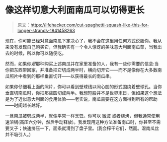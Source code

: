 # 像这样切意大利面南瓜可以切得更长

> 原文：<https://lifehacker.com/cut-spaghetti-squash-like-this-for-longer-strands-1841458263>

现在，你可能已经对意面南瓜下定决心了，我不会在这里用任何方式说服你。我从来没有发现自己购买它，但我确实有一个令人惊讶的美味意大利面南瓜菜，当我出去的时候，所以你可以随便吃。



然而，如果你*是*那种购买上述南瓜并在家里准备的人，我有一些你需要的信息:当你把东西带回家，并准备把它切成两半时，横向切开它——而不是像你在大多数南瓜照片中看到的那样垂直切开——以获得最长的南瓜串。

如果你仔细看上面的照片，你可以看到壁球线以同心圆的形式围绕着壁球孔。当你垂直切南瓜时，你把那些圆切成两半。我想短股并不是世界末日，但如果这个想法是为了近似意大利面的食用体验——老实说，南瓜需要在这方面得到所有的帮助——时间越长越好。

一旦南瓜被劈成两半，就像平常一样烹饪。你可以 [微波](https://lifehacker.com/microwave-a-complete-spaghetti-squash-dinner-in-15-minu-1732137279) 或者烧烤，但我通常使用速溶锅(高压六分钟，然后手动释放)。我发现用这种方法准备南瓜时，你甚至不需要叉子；快速挤压一下，面条就滑到了盘子里。(我会榨干它们，然而。湿南瓜丝并不吸引人。)
